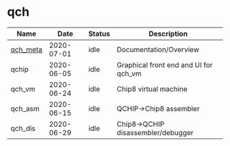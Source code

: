 # qch
Name                  | Date        | Status  | Description
----------------------|-------------|---------|------------
[qch_meta][]          | 2020-07-01  | idle    | Documentation/Overview
qchip                 | 2020-06-05  | idle    | Graphical front end and UI for qch_vm
qch_vm                | 2020-06-24  | idle    | Chip8 virtual machine
qch_asm               | 2020-06-15  | idle    | QCHIP->Chip8 assembler
qch_dis               | 2020-06-29  | idle    | Chip8->QCHIP disassembler/debugger

[qch_meta]: <chip8.md>
